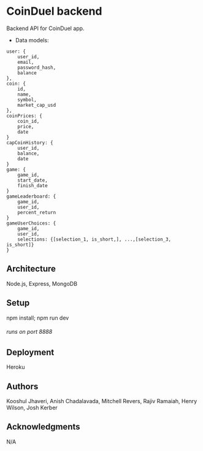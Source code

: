 # CoinDuel backend

Backend API for CoinDuel app.

* Data models:

```
user: {
    user_id,
    email,
    password_hash,
    balance
},
coin: {
    id,
    name,
    symbol,
    market_cap_usd
},
coinPrices: {
    coin_id,
    price,
    date
}
capCoinHistory: {
    user_id,
    balance,
    date
}
game: {
    game_id,
    start_date,
    finish_date
}
gameLeaderboard: {
    game_id,
    user_id,
    percent_return
}
gameUserChoices: {
    game_id,
    user_id,
    selections: {[selection_1, is_short,], ...,[selection_3, is_short]}
}
```
## Architecture

Node.js, Express, MongoDB

## Setup

npm install; npm run dev
###### runs on port 8888

## Deployment

Heroku

## Authors

Kooshul Jhaveri, Anish Chadalavada, Mitchell Revers, Rajiv Ramaiah, Henry Wilson, Josh Kerber

## Acknowledgments

N/A
